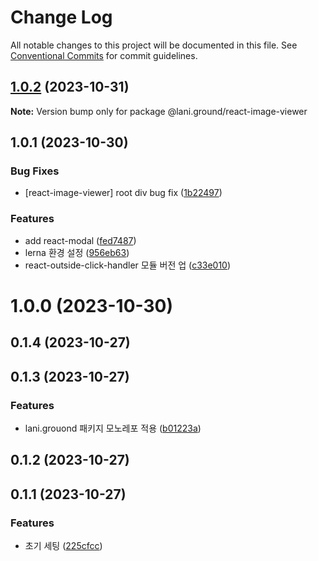 # Change Log

All notable changes to this project will be documented in this file.
See [Conventional Commits](https://conventionalcommits.org) for commit guidelines.

## [1.0.2](https://github.com/go-lani/lani.ground/compare/@lani.ground/react-image-viewer@1.0.1...@lani.ground/react-image-viewer@1.0.2) (2023-10-31)

**Note:** Version bump only for package @lani.ground/react-image-viewer





## 1.0.1 (2023-10-30)


### Bug Fixes

* [react-image-viewer] root div bug fix ([1b22497](https://github.com/go-lani/lani.ground/commit/1b2249757fbc3f24204f1f1cb21b12b9b96fc545))


### Features

* add react-modal ([fed7487](https://github.com/go-lani/lani.ground/commit/fed748793e24d2cc2d5982b55442afce7802eee8))
* lerna 환경 설정 ([956eb63](https://github.com/go-lani/lani.ground/commit/956eb63b7948da7842f75c616e499f50073d3fae))
* react-outside-click-handler 모듈 버전 업 ([c33e010](https://github.com/go-lani/lani.ground/commit/c33e0101f9349d7a113969aca58c7374f9c43371))



# 1.0.0 (2023-10-30)



## 0.1.4 (2023-10-27)



## 0.1.3 (2023-10-27)


### Features

* lani.grouond 패키지 모노레포 적용 ([b01223a](https://github.com/go-lani/lani.ground/commit/b01223a1b4cfd35290483f3c974e409e98506769))



## 0.1.2 (2023-10-27)



## 0.1.1 (2023-10-27)


### Features

* 초기 세팅 ([225cfcc](https://github.com/go-lani/lani.ground/commit/225cfcca9edcb0c70de98956463a250a52cbbefe))

